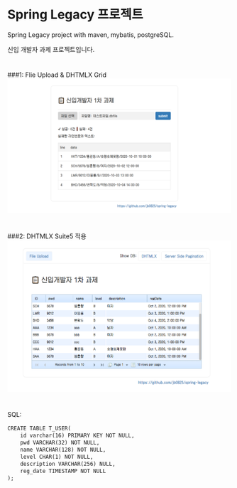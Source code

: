 # Spring Legacy 프로젝트

Spring Legacy project with maven, mybatis, postgreSQL.

신입 개발자 과제 프로젝트입니다.

#
###1: Flie Upload & DHTMLX Grid
![capture.png](./src/main/webapp/resources/img/capture.png)

#
###2: DHTMLX Suite5 적용
![capture2.png](./src/main/webapp/resources/img/capture2.png)

#
SQL:
```postgresql
CREATE TABLE T_USER(
	id varchar(16) PRIMARY KEY NOT NULL,
	pwd VARCHAR(32) NOT NULL,
	name VARCHAR(128) NOT NULL,
	level CHAR(1) NOT NULL,
	description VARCHAR(256) NULL,
	reg_date TIMESTAMP NOT NULL
);
```
